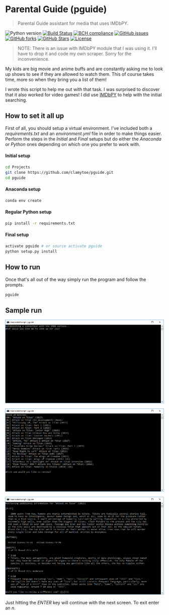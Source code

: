 # Parental Guide (pguide)
> Parental Guide assistant for media that uses IMDbPY.

![Python version][python-version]
[![Build Status][travis-image]][travis-url]
[![BCH compliance][bch-image]][bch-url]
[![GitHub issues][issues-image]][issues-url]
[![GitHub forks][fork-image]][fork-url]
[![GitHub Stars][stars-image]][stars-url]
[![License][license-image]][license-url]

> NOTE: There is an issue with IMDbPY module that I was using it. I'll have to drop it and code my own scraper. Sorry for the inconvenience.

My kids are big movie and anime buffs and are constantly asking me to look up shows to see if they are allowed to watch them. This of course takes time, more so when they bring you a list of them!

I wrote this script to help me out with that task. I was surprised to discover that it also worked for video games! I did use [IMDbPY](https://github.com/alberanid/imdbpy) to help with the initial searching.

## How to set it all up
First of all, you should setup a virtual environment. I've included both a *requirements.txt* and an *environment.yml* file in order to make things easier. Perform the steps in the *Initial* and *Final* setups but do either the *Anaconda* or *Python* ones depending on which one you prefer to work with.

#### Initial setup
```bash
cd Projects
git clone https://github.com/clamytoe/pguide.git
cd pguide
```

#### Anaconda setup
```bash
conda env create
```

#### Regular Python setup
```bash
pip install -r requirements.txt
```

#### Final setup
```bash
activate pguide # or source activate pguide
python setup.py install
```

## How to run
Once that's all out of the way simply run the program and follow the prompts.

```bash
pguide
```

## Sample run
![sample run](img/start.png)

![search](img/search_results.png)

![detail](img/detail.png)

Just hitting the *ENTER* key will continue with the next screen. To exit enter an *n*.

[python-version]:https://img.shields.io/badge/python-3.6.3-brightgreen.svg
[travis-image]:https://travis-ci.org/clamytoe/pguide.svg?branch=master
[travis-url]:https://travis-ci.org/clamytoe/pguide
[bch-image]:https://bettercodehub.com/edge/badge/clamytoe/pguide?branch=master
[bch-url]:https://bettercodehub.com/
[issues-image]:https://img.shields.io/github/issues/clamytoe/pguide.svg
[issues-url]:https://github.com/clamytoe/pguide/issues
[fork-image]:https://img.shields.io/github/forks/clamytoe/pguide.svg
[fork-url]:https://github.com/clamytoe/pguide/network
[stars-image]:https://img.shields.io/github/stars/clamytoe/pguide.svg
[stars-url]:https://github.com/clamytoe/pguide/stargazers
[license-image]:https://img.shields.io/github/license/clamytoe/pguide.svg
[license-url]:https://github.com/clamytoe/pguide/blob/master/LICENSE
